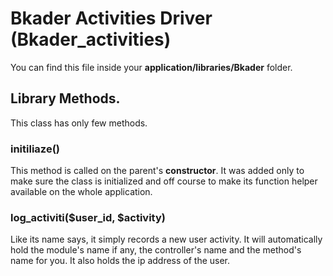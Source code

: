 # Bkader Activities Driver (Bkader_activities)

You can find this file inside your __application/libraries/Bkader__ folder.

## Library Methods.

This class has only few methods.

### initiliaze()

This method is called on the parent's __constructor__. It was added only to make sure the class is initialized and off course to make its function helper available on the whole application.

### log_activiti($user_id, $activity)

Like its name says, it simply records a new user activity. It will automatically hold the module's name if any, the controller's name and the method's name for you. It also holds the ip address of the user.
